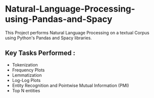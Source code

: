 # Natural-Language-Processing-using-Pandas-and-Spacy

This Project performs Natural Language Processing on a textual Corpus using Python's Pandas and Spacy libraries.

Key Tasks Performed :
---------------------
- Tokenization
- Frequency Plots
- Lemmatization
- Log-Log Plots
- Entity Recognition and Pointwise Mutual Information (PMI)
- Top N entities
